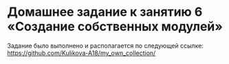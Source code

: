 # Домашнее задание к занятию 6 «Создание собственных модулей»

Задание было выполнено и располагается по следующей ссылке: https://github.com/Kulikova-A18/my_own_collection/
